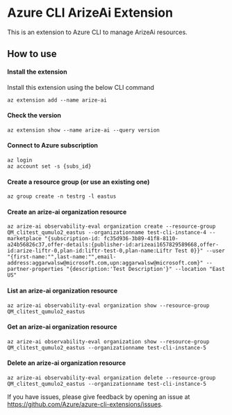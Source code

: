 # Azure CLI ArizeAi Extension #
This is an extension to Azure CLI to manage ArizeAi resources.

## How to use ##
#### Install the extension ####
Install this extension using the below CLI command
```
az extension add --name arize-ai
```
#### Check the version ####
```
az extension show --name arize-ai --query version
```
#### Connect to Azure subscription ####
```
az login
az account set -s {subs_id}
```
#### Create a resource group (or use an existing one) ####
```
az group create -n testrg -l eastus
```
#### Create an arize-ai organization resource ####
```
az arize-ai observability-eval organization create --resource-group QM_clitest_qumulo2_eastus --organizationname test-cli-instance-4 --marketplace "{subscription-id: fc35d936-3b89-41f8-8110-a24b56826c37,offer-details:{publisher-id:arizeai1657829589668,offer-id:arize-liftr-0,plan-id:liftr-test-0,plan-name:Liftr Test 0}}" --user "{first-name:"",last-name:"",email-address:aggarwalsw@microsoft.com,upn:aggarwalsw@microsoft.com}" --partner-properties "{description:'Test Description'}" --location "East US"
```
#### List an arize-ai organization resource ####
```
az arize-ai observability-eval organization show --resource-group QM_clitest_qumulo2_eastus
```
#### Get an arize-ai organization resource ####
```
az arize-ai observability-eval organization show --resource-group QM_clitest_qumulo2_eastus --organizationname test-cli-instance-5
```
#### Delete an arize-ai organization resource ####
```
az arize-ai observability-eval organization delete --resource-group QM_clitest_qumulo2_eastus --organizationname test-cli-instance-5
```

If you have issues, please give feedback by opening an issue at https://github.com/Azure/azure-cli-extensions/issues.
